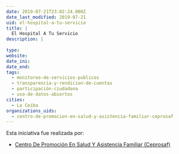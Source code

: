 ```yaml
---
date: 2019-07-21T23:02:24.000Z
date_last_modified: 2019-07-21
uid: el-hospital-a-tu-servicio
title: |
  El Hospital A Tu Servicio
description: |
  
type: 
website: 
date_ini: 
date_end: 
tags:
  - monitoreo-de-servicios-publicos
  - transparencia-y-rendicion-de-cuentas
  - participación-ciudadana
  - uso-de-datos-abiertos
cities: 
  - La Ceiba
organizations_uids:
  - centro-de-promocion-en-salud-y-asistencia-familiar-ceprosaf
---
```


Esta iniciativa fue realizada por:

- [Centro De Promoción En Salud Y Asistencia Familiar (Ceprosaf)](/organizaciones/centro-de-promocion-en-salud-y-asistencia-familiar-ceprosaf)
